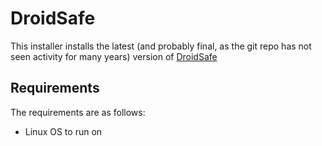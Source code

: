 # DroidSafe
This installer installs the latest (and probably final, as the git repo has not seen activity for many years) version of [DroidSafe](https://github.com/MIT-PAC/droidsafe-src/)

## Requirements
The requirements are as follows:
 * Linux OS to run on